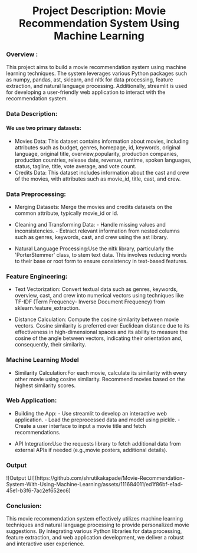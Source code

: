 <h1 align="center">Project Description: Movie Recommendation System Using Machine Learning</h1>
<h3>Overview :</h3>
<p align="left">This project aims to build a movie recommendation system using machine learning techniques. The system leverages various Python packages such as numpy, pandas, ast, sklearn, and nltk for data processing, feature extraction, and natural language processing. Additionally, streamlit is used for developing a user-friendly web application to interact with the recommendation system.</p>
<h3>Data Description:</h3>
<h4>We use two primary datasets:</h4>
<p align="left"><ul> 
<li>Movies Data: This dataset contains information about movies, including attributes such as budget, genres, homepage, id, keywords, original language, original title, overview,popularity, production companies, production countries, release date, revenue, runtime, spoken languages, status, tagline, title, vote average, and vote count.</li>
<li>Credits Data: This dataset includes information about the cast and crew of the movies, with attributes such as movie_id, title, cast, and crew.
</li>
</ul>
</p>
<h3>Data Preprocessing:</h3>
<p>
<ul><li>Merging Datasets: Merge the movies and credits datasets on the common attribute, typically movie_id or id.</li></ul>
     
<ul><li>Cleaning and Transforming Data: 
      - Handle missing values and inconsistencies.
      - Extract relevant information from nested columns such as genres, keywords, cast, and crew using the ast library.</li></ul>

<ul><li>Natural Language Processing:Use the nltk library, particularly the 'PorterStemmer' class, to stem text data. This involves reducing words to their base or          root form to ensure consistency in text-based features.</li></ul>
</p>

<h3>Feature Engineering:</h3>
<p align="left">
<ul><li>Text Vectorization:
        Convert textual data such as genres, keywords, overview, cast, and crew into numerical          vectors using techniques like TF-IDF (Term Frequency-               Inverse Document Frequency) from sklearn.feature_extraction.</li></ul>
  
<ul><li> Distance Calculation:
        Compute the cosine similarity between movie vectors. Cosine similarity is preferred over Euclidean distance due to its effectiveness in high-dimensional            spaces and its ability to measure the cosine of the angle between vectors, indicating their orientation and, consequently, their similarity.</li></ul></p>
  
<h3>Machine Learning Model</h3>
<p align="left">
<ul><li>Similarity Calculation:For each movie, calculate its similarity with every other movie using cosine similarity.
        Recommend movies based on the highest similarity scores.</li></ul></p>

<h3>Web Application: </h3>
<p align="left">
<ul><li>Building the App:
        - Use streamlit to develop an interactive web application.
        - Load the preprocessed data and model using pickle.
        - Create a user interface to input a movie title and fetch recommendations.</li></ul>
        
<ul><li>API Integration:Use the requests library to fetch additional data from external APIs if needed (e.g.,movie posters, additional details).</li></ul></p>
<h3>Output</h3>
![Output UI](https://github.com/shrutikakapade/Movie-Recommendation-System-With-Using-Machine-Learning/assets/111684011/ed1f86bf-e1ad-45e1-b3f6-7ac2ef652ec6)
<h3>Conclusion:</h3>
<p align="left">This movie recommendation system effectively utilizes machine learning techniques and natural language processing to provide personalized movie suggestions. By integrating various Python libraries for data processing, feature extraction, and web application development, we deliver a robust and interactive user experience.</p>



